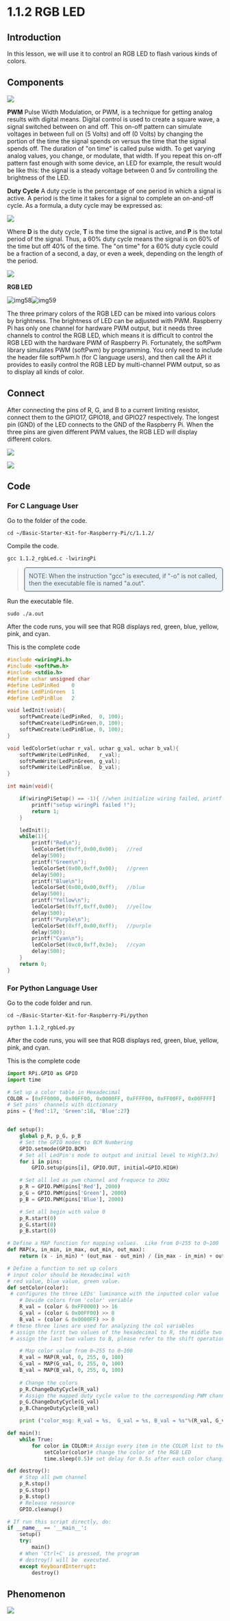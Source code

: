 # 1.1.2 RGB LED

## Introduction

In this lesson, we will use it to control an RGB LED to flash various kinds of colors.

## Components

![](./img/list/list_rgb_led.png)


**PWM**
 Pulse Width Modulation, or PWM, is a technique for getting analog results with digital means. Digital control is used to create a square wave, a signal switched between on and off. This on-off pattern can simulate voltages in between full on (5 Volts) and off (0 Volts) by changing the portion of the time the signal spends on versus the time that the signal spends off. The duration of "on time" is called pulse width. To get varying analog values, you change, or modulate, that width. If you repeat this on-off pattern fast enough with some device, an LED for example, the result would be like this: the signal is a steady voltage between 0 and 5v controlling the brightness of the LED.

**Duty Cycle**
A duty cycle is the percentage of one period in which a signal is active. A period is the time it takes for a signal to complete an on-and-off cycle. As a formula, a duty cycle may be expressed as:

![](./img/image56.png)

Where **D** is the duty cycle, **T** is the time the signal is active, and **P** is the total period of the signal. Thus, a 60% duty cycle means the signal is on 60% of the time but off 40% of the time. The "on time" for a 60% duty cycle could be a fraction of a second, a day, or even a week, depending on the length of the period.

![](./img/image57.jpeg)

**RGB LED**

![img58](./img/image58.png)![img59](./img/image59.png)

The three primary colors of the RGB LED can be mixed into various colors by brightness. The brightness of LED can be adjusted with PWM. Raspberry Pi has only one channel for hardware PWM output, but it needs three channels to control the RGB LED, which means it is difficult to control the RGB LED with the hardware PWM of Raspberry Pi. Fortunately, the softPwm library simulates PWM (softPwm) by programming. You only need to include the header file softPwm.h (for C language users), and then call the API it provides to easily control the RGB LED by multi-channel PWM output, so as to display all kinds of color.

## Connect

After connecting the pins of R, G, and B to a current limiting resistor, connect them to the GPIO17, GPIO18, and GPIO27 respectively. The longest pin (GND) of the LED connects to the GND of the Raspberry Pi. When the three pins are given different PWM values, the RGB LED will display different colors.

![](./img/rgb_led_schematic.png)

![](./img/connect/1.1.2.png)



## Code

### For C Language User

Go to the folder of the code.

```shell
cd ~/Basic-Starter-Kit-for-Raspberry-Pi/c/1.1.2/
```

Compile the code. 

```shell
gcc 1.1.2_rgbLed.c -lwiringPi
```

> <div class="warning" style="background-color: #E7F2FA; color=#6AB0DE; padding: 10px; border: 1px solid #333; border-radius: 5px;">
>     NOTE: When the instruction "gcc" is executed, if "-o" is not called, then the executable file is named "a.out".
> </div>

Run the executable file.

```shell
sudo ./a.out
```

After the code runs, you will see that RGB displays red, green, blue, yellow, pink, and cyan.

This is the complete code

```c
#include <wiringPi.h>
#include <softPwm.h>
#include <stdio.h>
#define uchar unsigned char
#define LedPinRed    0
#define LedPinGreen  1
#define LedPinBlue   2

void ledInit(void){
    softPwmCreate(LedPinRed,  0, 100);
    softPwmCreate(LedPinGreen,0, 100);
    softPwmCreate(LedPinBlue, 0, 100);
}

void ledColorSet(uchar r_val, uchar g_val, uchar b_val){
    softPwmWrite(LedPinRed,   r_val);
    softPwmWrite(LedPinGreen, g_val);
    softPwmWrite(LedPinBlue,  b_val);
}

int main(void){

    if(wiringPiSetup() == -1){ //when initialize wiring failed, printf messageto screen
        printf("setup wiringPi failed !");
        return 1;
    }

    ledInit();
    while(1){
        printf("Red\n");
        ledColorSet(0xff,0x00,0x00);   //red
        delay(500);
        printf("Green\n");
        ledColorSet(0x00,0xff,0x00);   //green
        delay(500);
        printf("Blue\n");
        ledColorSet(0x00,0x00,0xff);   //blue
        delay(500);
        printf("Yellow\n");
        ledColorSet(0xff,0xff,0x00);   //yellow
        delay(500);
        printf("Purple\n");
        ledColorSet(0xff,0x00,0xff);   //purple
        delay(500);
        printf("Cyan\n");
        ledColorSet(0xc0,0xff,0x3e);   //cyan
        delay(500);
    }
    return 0;
}
```

### For Python Language User

Go to the code folder and run.

```shell
cd ~/Basic-Starter-Kit-for-Raspberry-Pi/python
```

```shell
python 1.1.2_rgbLed.py
```

After the code runs, you will see that RGB displays red, green, blue, yellow, pink, and cyan.

This is the complete code

```python
import RPi.GPIO as GPIO
import time

# Set up a color table in Hexadecimal
COLOR = [0xFF0000, 0x00FF00, 0x0000FF, 0xFFFF00, 0xFF00FF, 0x00FFFF]
# Set pins' channels with dictionary
pins = {'Red':17, 'Green':18, 'Blue':27}


def setup():
	global p_R, p_G, p_B
	# Set the GPIO modes to BCM Numbering
	GPIO.setmode(GPIO.BCM)
	# Set all LedPin's mode to output and initial level to High(3.3v)
	for i in pins:
		GPIO.setup(pins[i], GPIO.OUT, initial=GPIO.HIGH)

	# Set all led as pwm channel and frequece to 2KHz
	p_R = GPIO.PWM(pins['Red'], 2000)
	p_G = GPIO.PWM(pins['Green'], 2000)
	p_B = GPIO.PWM(pins['Blue'], 2000)

	# Set all begin with value 0
	p_R.start(0)
	p_G.start(0)
	p_B.start(0)

# Define a MAP function for mapping values.  Like from 0~255 to 0~100
def MAP(x, in_min, in_max, out_min, out_max):
	return (x - in_min) * (out_max - out_min) / (in_max - in_min) + out_min

# Define a function to set up colors 
# input color should be Hexadecimal with 
# red value, blue value, green value.
def setColor(color):
 # configures the three LEDs' luminance with the inputted color value . 
	# Devide colors from 'color' veriable
	R_val = (color & 0xFF0000) >> 16
	G_val = (color & 0x00FF00) >> 8
	B_val = (color & 0x0000FF) >> 0
 # these three lines are used for analyzing the col variables 
 # assign the first two values of the hexadecimal to R, the middle two assigned to G
 # assign the last two values to B, please refer to the shift operation of the hexadecimal for details.

	# Map color value from 0~255 to 0~100
	R_val = MAP(R_val, 0, 255, 0, 100)
	G_val = MAP(G_val, 0, 255, 0, 100)
	B_val = MAP(B_val, 0, 255, 0, 100)
	
	# Change the colors
	p_R.ChangeDutyCycle(R_val)
	# Assign the mapped duty cycle value to the corresponding PWM channel to change the luminance. 
	p_G.ChangeDutyCycle(G_val)
	p_B.ChangeDutyCycle(B_val)

	print ("color_msg: R_val = %s,	G_val = %s,	B_val = %s"%(R_val, G_val, B_val))	 

def main():
	while True:
		for color in COLOR:# Assign every item in the COLOR list to the color respectively and change the color of the RGB LED via the setColor() function.
			setColor(color)# change the color of the RGB LED
			time.sleep(0.5)# set delay for 0.5s after each color changing. Modify this parameter will changed the LED's color changing rate.   

def destroy():
	# Stop all pwm channel
	p_R.stop()
	p_G.stop()
	p_B.stop()
	# Release resource
	GPIO.cleanup()

# If run this script directly, do:
if __name__ == '__main__':
	setup()
	try:
		main()
	# When 'Ctrl+C' is pressed, the program 
	# destroy() will be  executed.
	except KeyboardInterrupt:
		destroy()

```



## Phenomenon

![](./img/phenomenon/112.gif)

